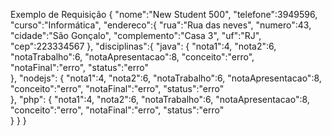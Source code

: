 Exemplo de Requisição
{
    "nome":"New Student 500",
    "telefone":3949596,
    "curso":"Informática",
    "endereco":{
        "rua":"Rua das neves",
        "numero":43,
        "cidade":"São Gonçalo",
        "complemento":"Casa 3",
        "uf":"RJ",
        "cep":223334567
    },
    "disciplinas":{
        "java": {
          "nota1":4, 
          "nota2":6, 
          "notaTrabalho":6, 
          "notaApresentacao":8, 
          "conceito":"erro", 
          "notaFinal":"erro", 
          "status":"erro"  
        },
        "nodejs": {
          "nota1":4, 
          "nota2":6, 
          "notaTrabalho":6, 
          "notaApresentacao":8, 
          "conceito":"erro", 
          "notaFinal":"erro", 
          "status":"erro"  
        },
        "php": {
          "nota1":4, 
          "nota2":6, 
          "notaTrabalho":6, 
          "notaApresentacao":8, 
          "conceito":"erro", 
          "notaFinal":"erro", 
          "status":"erro"  
        }
    }
}